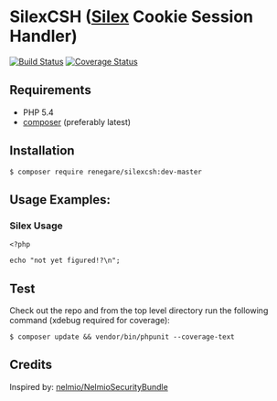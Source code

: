 # SilexCSH ([Silex][1] Cookie Session Handler)

[![Build Status](https://travis-ci.org/renegare/sliexcsh.png?branch=master)](https://travis-ci.org/renegare/sliexcsh)
[![Coverage Status](https://coveralls.io/repos/renegare/sliexcsh/badge.png)](https://coveralls.io/r/renegare/sliexcsh)

## Requirements

* PHP 5.4
* [composer][2] (preferably latest)

## Installation

```
$ composer require renegare/silexcsh:dev-master
```

## Usage Examples:

### Silex Usage
```
<?php

echo "not yet figured!?\n";

```

## Test

Check out the repo and from the top level directory run the
following command (xdebug required for coverage):

```
$ composer update && vendor/bin/phpunit --coverage-text
```

## Credits

Inspired by: [nelmio/NelmioSecurityBundle][3]

[1]: http://silex.sensiolabs.org/doc/usage.html
[2]: https://getcomposer.org/download/
[3]: https://github.com/nelmio/NelmioSecurityBundle#cookie-session-handler
